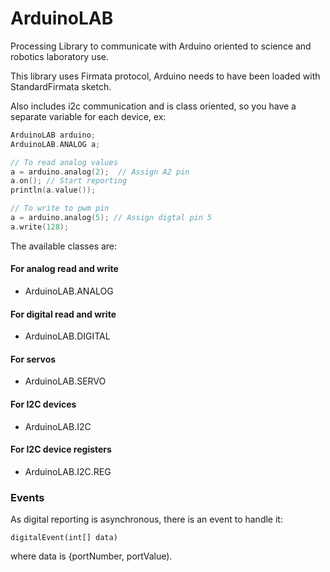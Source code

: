 # ArduinoLAB
Processing Library to communicate with Arduino oriented to science and robotics laboratory use.

This library uses Firmata protocol, Arduino needs to have been loaded with StandardFirmata sketch.

Also includes i2c communication and is class oriented, so you have a separate variable for each device, ex:

```c++
ArduinoLAB arduino;
ArduinoLAB.ANALOG a;

// To read analog values
a = arduino.analog(2);  // Assign A2 pin
a.on(); // Start reporting
println(a.value());

// To write to pwm pin
a = arduino.analog(5); // Assign digtal pin 5
a.write(128);
```

The available classes are:

#### For analog read and write
- ArduinoLAB.ANALOG
#### For digital read and write
- ArduinoLAB.DIGITAL
#### For servos
- ArduinoLAB.SERVO
#### For I2C devices
- ArduinoLAB.I2C
#### For I2C device registers
- ArduinoLAB.I2C.REG

### Events
As digital reporting is asynchronous, there is an event to handle it:

```c+
digitalEvent(int[] data)
```
where data is {portNumber, portValue).
